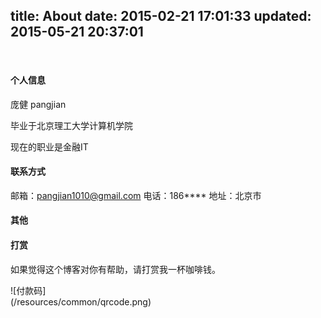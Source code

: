 title: About
date: 2015-02-21 17:01:33
updated: 2015-05-21 20:37:01
---
<div class="my-links">
  <a class="gradient-text" href="https://github.com/TriDiamond" target="_blank" rel="noopener"><span class=" iconfont icon-github"></span></a>
  <a class="gradient-text" href="https://twitter.com/TriDiamond6" target="_blank" rel="noopener"><span class=" iconfont icon-twitter"></span></a>
  <a class="gradient-text" href="https://stackoverflow.com/users/7602324/tridiamond?tab=profile" target="_blank" rel="noopener"><span class=" iconfont icon-stack-overflow"></span></a>
</div>

<style>
  .my-links {display: flex; align-content: flex-start; margin-top: 30px;}
  .my-links a {display: flex; color: #000; padding: 2px 10px;border-bottom:none !important;}
  .my-links a span {font-size: 28px;}
</style>

#### 个人信息
庞健 pangjian

毕业于北京理工大学计算机学院

现在的职业是金融IT

#### 联系方式

邮箱：<pangjian1010@gmail.com>
电话：186****
地址：北京市

#### 其他

#### 打赏
如果觉得这个博客对你有帮助，请打赏我一杯咖啡钱。
<div style="width:50%">
![付款码](/resources/common/qrcode.png)
</div>
